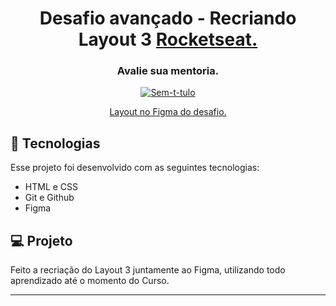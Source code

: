 <h1 align="center"> Desafio avançado - Recriando Layout 3 <a href="https://app.rocketseat.com.br/journey/explorer">Rocketseat.</a> </h1>
<h3 align="center"> Avalie sua mentoria.</h3>

<p align="center">
  <a href="https://ibb.co/W6DZ9Cs"><img src="https://i.ibb.co/kx3jnZM/imagem-2024-02-16-170445935.png" alt="Sem-t-tulo" border="0"></a>
</p>

<p align="center">
  <a href="https://www.figma.com/file/fxl68UAiP6RLesELXKAgeM/Stage-03-Formulário-avançado-Copy?fuid=1307451152636577602">Layout no Figma do desafio.</a>
</p>

## 🚀 Tecnologias

Esse projeto foi desenvolvido com as seguintes tecnologias:

- HTML e CSS
- Git e Github
- Figma

## 💻 Projeto

Feito a recriação do Layout 3 juntamente ao Figma, utilizando todo aprendizado até o momento do Curso.


--- 


